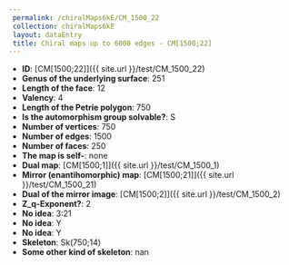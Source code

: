 ```yaml
--- 
 permalink: /chiralMaps6kE/CM_1500_22 
 collection: chiralMaps6kE
 layout: dataEntry
 title: Chiral maps up to 6000 edges - CM[1500;22]
---
```


- **ID**: [CM[1500;22]]({{ site.url }}/test/CM_1500_22)
- **Genus of the underlying surface**: 251
- **Length of the face**: 12
- **Valency**: 4
- **Length of the Petrie polygon**: 750
- **Is the automorphism group solvable?**: S
- **Number of vertices**: 750
- **Number of edges**: 1500
- **Number of faces**: 250
- **The map is self-**: none
- **Dual map**: [CM[1500;1]]({{ site.url }}/test/CM_1500_1)
- **Mirror (enantihomorphic) map**: [CM[1500;21]]({{ site.url }}/test/CM_1500_21)
- **Dual of the mirror image**: [CM[1500;2]]({{ site.url }}/test/CM_1500_2)
- **Z_q-Exponent?**: 2
- **No idea**:  3:21
- **No idea**: Y
- **No idea**: Y
- **Skeleton**: Sk(750;14)
- **Some other kind of skeleton**: nan
